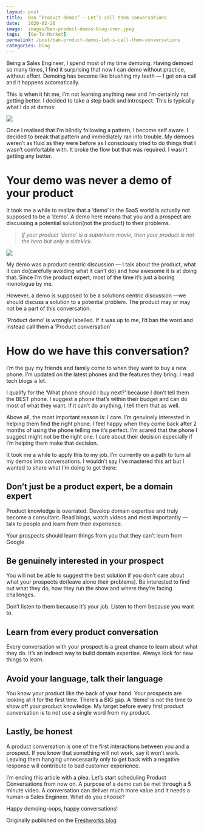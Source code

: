 ```yaml
---
layout: post
title:  Ban “Product demos” — Let’s call them conversations
date:   2020-02-26
image:  images/ban-product-demos-blog-cver.jpeg
tags:   [Go-To-Market]
permalink: /post/ban-product-demos-let-s-call-them-conversations
categories: blog
---
```


Being a Sales Engineer, I spend most of my time demoing. Having demoed so many times, I find it surprising that now I can demo without practice, without effort. Demoing has become like brushing my teeth — I get on a call and it happens automatically.

This is when it hit me, I’m not learning anything new and I’m certainly not getting better. I decided to take a step back and introspect. This is typically what I do at demos:





![](https://static.wixstatic.com/media/cd78de_7369eb60e45e420e8f54d79f55774238~mv2.png/v1/fill/w_940,h_191,al_c,q_90,usm_0.66_1.00_0.01/cd78de_7369eb60e45e420e8f54d79f55774238~mv2.webp)

Once I realised that I’m blindly following a pattern, I become self aware. I decided to break that pattern and immediately ran into trouble. My demoes weren’t as fluid as they were before as I consciously tried to do things that I wasn’t comfortable with. It broke the flow but that was required. I wasn’t getting any better.



# Your demo was never a demo of your product

It took me a while to realize that a ‘demo’ in the SaaS world is actually not supposed to be a ‘demo’. A demo here means that you and a prospect are discussing a potential solution(not the product) to their problems.

> _If your product ‘demo’ is a superhero movie, then your product is not the hero but only a sidekick._



![](https://static.wixstatic.com/media/cd78de_ab842423d6ac48f3abff819ea8139a3c~mv2.jpeg/v1/fill/w_740,h_415,al_c,lg_1,q_90/cd78de_ab842423d6ac48f3abff819ea8139a3c~mv2.webp)





My demo was a product centric discussion — I talk about the product, what it can do(carefully avoiding what it can’t do) and how awesome it is at doing that. Since I’m the product expert, most of the time it’s just a boring monologue by me.



However, a demo is supposed to be a solutions centric discussion —we should discuss a solution to a potential problem. The product may or may not be a part of this conversation.



‘Product demo’ is wrongly labelled. If it was up to me, I’d ban the word and instead call them a ‘Product conversation’



# How do we have this conversation?

I’m the guy my friends and family come to when they want to buy a new phone. I’m updated on the latest phones and the features they bring. I read tech blogs a lot.

I qualify for the ‘What phone should I buy next?’ because I don’t tell them the BEST phone. I suggest a phone that’s within their budget and can do most of what they want. If it can’t do anything, I tell them that as well.

Above all, the most important reason is: I care. I’m genuinely interested in helping them find the right phone. I feel happy when they come back after 2 months of using the phone telling me it’s perfect. I’m scared that the phone I suggest might not be the right one. I care about their decision especially if I’m helping them make that decision.

It took me a while to apply this to my job. I’m currently on a path to turn all my demos into conversations. I wouldn’t say I’ve mastered this art but I wanted to share what I’m doing to get there:

## Don’t just be a product expert, be a domain expert

Product knowledge is overrated. Develop domain expertise and truly become a consultant. Read blogs, watch videos and most importantly — talk to people and learn from their experience.

Your prospects should learn things from you that they can’t learn from Google

## Be genuinely interested in your prospect

You will not be able to suggest the best solution if you don’t care about what your prospects do(leave alone their problems). Be interested to find out what they do, how they run the show and where they’re facing challenges.

Don’t listen to them because it’s your job. Listen to them because you want to.

## Learn from every product conversation

Every conversation with your prospect is a great chance to learn about what they do. It’s an indirect way to build domain expertise. Always look for new things to learn.

## Avoid your language, talk their language

You know your product like the back of your hand. Your prospects are looking at it for the first time. There’s a BIG gap. A ‘demo’ is not the time to show off your product knowledge. My target before every first product conversation is to not use a single word from my product.

## Lastly, be honest

A product conversation is one of the first interactions between you and a prospect. If you know that something will not work, say it won’t work. Leaving them hanging unnecessarily only to get back with a negative response will contribute to bad customer experience.

I’m ending this article with a plea. Let’s start scheduling Product Conversations from now on. A purpose of a demo can be met through a 5 minute video. A conversation can deliver much more value and it needs a human-a Sales Engineer. What do you choose?

Happy demoing-oops, happy conversations!



Originally published on the [Freshworks blog](https://freshdesk.com/customer-support-software/no-demos-just-conversations-blog/)
